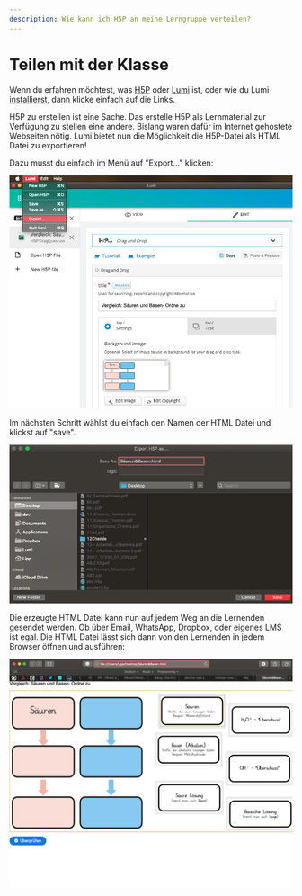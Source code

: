 ```yaml
---
description: Wie kann ich H5P an meine Lerngruppe verteilen?
---
```


# Teilen mit der Klasse

Wenn du erfahren möchtest, was [H5P](h5p.md) oder [Lumi](lumi.md) ist, oder wie du Lumi [installierst](installation.md), dann klicke einfach auf die Links.

H5P zu erstellen ist eine Sache. Das erstelle H5P als Lernmaterial zur Verfügung zu stellen eine andere. Bislang waren dafür im Internet gehostete Webseiten nötig. Lumi bietet nun die Möglichkeit die H5P-Datei als HTML Datei zu exportieren!

Dazu musst du einfach im Menü auf "Export..." klicken:

![Lumi: Export als Men&#xFC;-Option](../.gitbook/assets/screenshot-2021-01-09-at-18.36.23.png)



Im nächsten Schritt wählst du einfach den Namen der HTML Datei und klickst auf "save".

![Lumis H5P Export Dialog](../.gitbook/assets/screenshot-2021-01-09-at-18.37.07.png)



Die erzeugte HTML Datei kann nun auf jedem Weg an die Lernenden gesendet werden. Ob über Email, WhatsApp, Dropbox, oder eigenes LMS ist egal. Die HTML Datei lässt sich dann von den Lernenden in jedem Browser öffnen und ausführen:

![H5P als HTML Datei](../.gitbook/assets/screenshot-2021-01-09-at-18.40.09.png)

